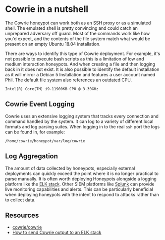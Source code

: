 # Cowrie in a nutshell

The Cowrie honeypot can work both as an SSH proxy or as a simulated shell. The emulated shell is pretty convincing 
and could catch an unprepared adversary off guard. Most of the commands work like how you'd expect, and the contents 
of the file system match what would be present on an empty Ubuntu 18.04 installation. 

There are ways to identify this type of Cowrie deployment. For example, it's not possible to execute bash scripts as 
this is a limitation of low and medium interaction honeypots. And when creating a file and then logging back in it
does not exist. It is also possible to identify the default installation as it will mirror a Debian 5 Installation 
and features a user account named Phil. The default file system also references an outdated CPU.

    Intel(R) Core(TM) i9-11900KB CPU @ 3.30GHz

## Cowrie Event Logging

Cowrie uses an extensive logging system that tracks every connection and command handled by the system. It can log 
to a variety of different local formats and log parsing suites. When logging in to the real `ssh` port the logs can
be found in, for example:

    /home/cowrie/honeypot/var/log/cowrie

## Log Aggregation

The amount of data collected by honeypots, especially external deployments can quickly exceed the point where it is 
no longer practical to parse manually. It is often worth deploying Honeypots alongside a logging platform like the 
[ELK stack](blue-siem:docs/elk/README). Other SIEM platforms like [Splunk]((blue-siem:docs/splunk/README)) can 
provide live monitoring capabilities and alerts. This can be particularly beneficial when deploying honeypots with 
the intent to respond to attacks rather than to collect data.

## Resources

* [cowrie/cowrie](https://github.com/cowrie/cowrie)
* [How to send Cowrie output to an ELK stack](https://cowrie.readthedocs.io/en/latest/elk/README.html)
